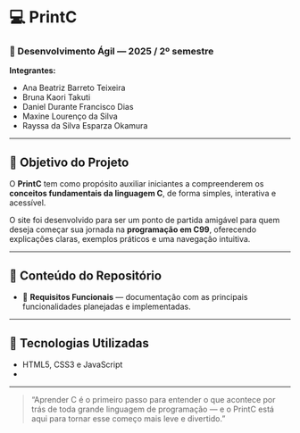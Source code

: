# 💻 PrintC

### 🧩 Desenvolvimento Ágil — 2025 / 2º semestre

**Integrantes:**

* Ana Beatriz Barreto Teixeira
* Bruna Kaori Takuti
* Daniel Durante Francisco Dias
* Maxine Lourenço da Silva
* Rayssa da Silva Esparza Okamura

---

## 🎯 Objetivo do Projeto

O **PrintC** tem como propósito auxiliar iniciantes a compreenderem os **conceitos fundamentais da linguagem C**, de forma simples, interativa e acessível.

O site foi desenvolvido para ser um ponto de partida amigável para quem deseja começar sua jornada na **programação em C99**, oferecendo explicações claras, exemplos práticos e uma navegação intuitiva.

---

## 📂 Conteúdo do Repositório

* 📘 **Requisitos Funcionais** — documentação com as principais funcionalidades planejadas e implementadas.


---

## 🚀 Tecnologias Utilizadas

* HTML5, CSS3 e JavaScript
* 

---

> “Aprender C é o primeiro passo para entender o que acontece por trás de toda grande linguagem de programação — e o PrintC está aqui para tornar esse começo mais leve e divertido.”
